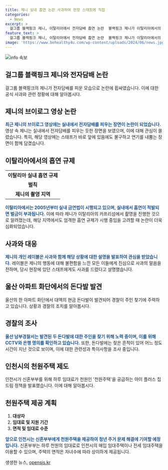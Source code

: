 ```yaml
---
title: 제니 실내 흡연 논란 사과하여 현장 스태프에 직접
categories:
  - News
excerpt: >
  걸그룹 블랙핑크 제니, 이탈리아에서 전자담배 흡연 논란  블랙핑크 제니가 이탈리아에서의 브이로그 영상에서 실내에서 전자담배를 피웠다는 논란 속에 공식 사과했습니다. 해당 장면을 편집한 후 영상을 재업로드했지만 여전히 논란이 계속되고 있습니다. 제니의 행동은 이탈리아의 실내 금연법과 관련해 논란이 된 가운데, 누리꾼들은 이에 대한 민원을 넣었고, 제니의 개인 레이블은 사과의 말씀을 전하며 사태를 해명했습니다. (150자)
feature_text: >
  걸그룹 블랙핑크 제니, 이탈리아에서 전자담배 흡연 논란  블랙핑크 제니가 이탈리아에서의 브이로그 영상에서 실내에서 전자담배를 피웠다는 논란 속에 공식 사과했습니다. 해당 장면을 편집한 후 영상을 재업로드했지만 여전히 논란이 계속되고 있습니다. 제니의 행동은 이탈리아의 실내 금연법과 관련해 논란이 된 가운데, 누리꾼들은 이에 대한 민원을 넣었고, 제니의 개인 레이블은 사과의 말씀을 전하며 사태를 해명했습니다. (150자)
image: 'https://www.behealthy4u.com/wp-content/uploads/2024/06/news.jpg'
---
```


<p><img src="https://www.behealthy4u.com/wp-content/uploads/2024/06/news.jpg" alt="info 속보" /></p>

<h2>걸그룹 블랙핑크 제니와 전자담배 논란</h2>

<p data-ke-size="size16">걸그룹 블랙핑크의 제니가 전자담배를 피운 모습으로 논란에 휩싸였습니다. 이에 대한 공식 사과와 관련 정황에 대해 알아봅시다.</p>

<h2>제니의 브이로그 영상 논란</h2>

<p><b><span style="color: #1a5490;">최근 제니의 브이로그 영상에는 실내에서 전자담배를 피우는 장면이 논란이 되었습니다.</span></b> 영상 속 제니는 실내에서 전자담배를 피우는 듯한 장면을 보였으며, 이에 대해 관심이 쏠렸습니다. 특히, 해당 영상에는 스태프가 바로 앞에 있음에도 불구하고 연기를 내뿜는 장면이 함께 담겼습니다.</p>

<h2>이탈리아에서의 흡연 규제</h2>

<table>
  <tr>
    <td style="text-align: center; height: 17px;"><b>이탈리아 실내 흡연 규제</b></td>
  </tr>
  <tr>
    <td style="text-align: center; height: 17px;"><b>벌칙</b></td>
  </tr>
  <tr>
    <td style="text-align: center; height: 17px;"><b>제니의 촬영 지역</b></td>
  </tr>
</table>

<p><b><span style="color: #1a5490;">이탈리아에서는 2005년부터 실내 금연법이 시행되고 있으며, 실내에서 흡연이 적발되면 벌금이 부과됩니다.</span></b> 이에 따라 제니가 이탈리아의 카프리섬에서 촬영을 진행한 것으로 알려졌는데, 해당 지역에서도 엄격한 흡연 규제가 시행 중임을 고려할 때 논란이 더욱 심화되었습니다.</p>

<h2>사과와 대응</h2>

<p><b><span style="color: #1a5490;">제니의 개인 레이블은 사과와 함께 해당 상황에 대한 설명을 발표하여 관심을 받았습니다.</span></b> 레이블은 제니의 행동에 대해 불편함을 느낀 모든 이들에게 진심으로 사과의 말씀을 전하며, 당시 현장에 있던 스태프에게도 사과를 드렸다고 설명했습니다.</p>

<h2>울산 아파트 화단에서의 돈다발 발견</h2>

<p data-ke-size="size16">울산의 한 아파트 화단에서 대액의 현금 돈다발이 발견되어 경찰이 주인 찾기에 주력하고 있습니다. 상황과 경찰의 조치를 알아봅시다.</p>

<h2>경찰의 조사</h2>

<p><b><span style="color: #1a5490;">울산 남부경찰서는 발견된 두 돈다발에 대한 주인을 찾기 위해 노력 중이며, 이를 위해 CCTV와 은행 명의를 확인하고 있습니다.</span></b> 또한, 돈다발에는 젖은 흔적이 있어 어느 정도 시간이 지난 것으로 보이며, 이에 대한 관련성과 특이사항을 조사 중입니다.</p>

<h2>인천시의 천원주택 제도</h2>

<p data-ke-size="size16">인천시가 신혼부부를 위해 하루 임대료가 천원인 '천원주택'을 공급하는 아이 플러스 집드림 정책을 발표했습니다. 이에 대해 알아봅시다.</p>

<h2>천원주택 제공 계획</h2>

<ol>
  <li><b>대상자</b></li>
  <li><b>임대료 및 지원 기간</b></li>
  <li><b>면적 및 임대료 수준</b></li>
</ol>

<p><b><span style="color: #1a5490;">앞으로 인천시는 신혼부부에게 천원주택을 제공하여 청년 주거 문제 해결에 기여할 예정입니다.</span></b> 신혼부부는 하루 천원의 임대료로 인천시의 매입 임대주택이나 전세 임대주택을 이용할 수 있으며, 주택의 면적은 자녀수에 따라 상이하게 제공됩니다.</p>
생생한 뉴스, <a href="https://opensis.kr" rel="dofollow">opensis.kr</a>


